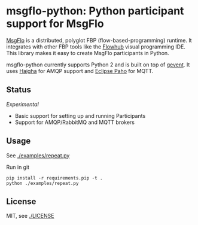 # msgflo-python: Python participant support for MsgFlo

[MsgFlo](https://github.com/msgflo/msgflo) is a distributed, polyglot FBP (flow-based-programming) runtime.
It integrates with other FBP tools like the [Flowhub](http://flowhub.io) visual programming IDE.
This library makes it easy to create MsgFlo participants in Python.

msgflo-python currently supports Python 2 and is built on top of [gevent](http://www.gevent.org/).
It uses [Haigha](https://github.com/agoragames/haigha) for AMQP support
and [Eclipse Paho](https://eclipse.org/paho/clients/python/) for MQTT.

## Status

*Experimental*

* Basic support for setting up and running Participants
* Support for AMQP/RabbitMQ and MQTT brokers

## Usage

See [./examples/repeat.py](./examples/repeat.py)

Run in git

    pip install -r requirements.pip -t .
    python ./examples/repeat.py

## License

MIT, see [./LICENSE](./LICENSE)
